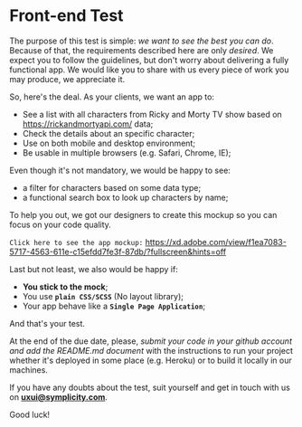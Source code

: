 # Front-end Test
The purpose of this test is simple: *we want to see the best you can do*. Because of that, the requirements described here
are only *desired*. We expect you to follow the guidelines, but don't worry about delivering a fully functional app. We would like you to share with us every piece of work you may produce, we appreciate it.

So, here's the deal. As your clients, we want an app to:
 * See a list with all characters from Ricky and Morty TV show based on https://rickandmortyapi.com/ data;
 * Check the details about an specific character;
 * Use on both mobile and desktop environment;
 * Be usable in multiple browsers (e.g. Safari, Chrome, IE);

Even though it's not mandatory, we would be happy to see:
 * a filter for characters based on some data type;
 * a functional search box to look up characters by name;
 
To help you out, we got our designers to create this mockup so you can focus on your code quality.

`Click here to see the app mockup:` https://xd.adobe.com/view/f1ea7083-5717-4563-611e-c15efdd7fe3f-87db/?fullscreen&hints=off

Last but not least, we also would be happy if:
 * **You stick to the mock**;
 * You use **`plain CSS/SCSS`** (No layout library);
 * Your app behave like a **`Single Page Application`**;

And that's your test. 

At the end of the due date, please, *submit your code in your github account and add the README.md document* with the instructions to run your project whether it's deployed in some place (e.g. Heroku) or to build it locally in our machines. 

If you have any doubts about the test, suit yourself and get in touch with us on **uxui@symplicity.com**.

Good luck!
